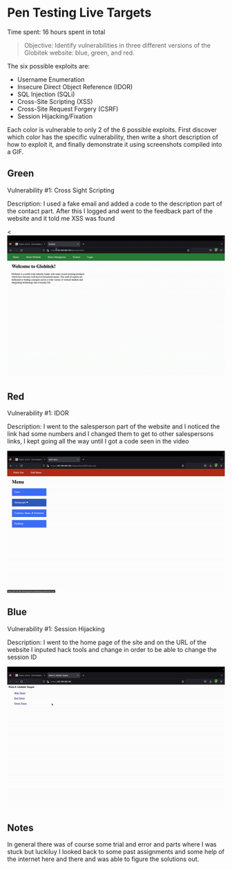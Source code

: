 # Pen Testing Live Targets

Time spent: 16 hours spent in total

> Objective: Identify vulnerabilities in three different versions of the Globitek website: blue, green, and red.

The six possible exploits are:

* Username Enumeration
* Insecure Direct Object Reference (IDOR)
* SQL Injection (SQLi)
* Cross-Site Scripting (XSS)
* Cross-Site Request Forgery (CSRF)
* Session Hijacking/Fixation

Each color is vulnerable to only 2 of the 6 possible exploits. First discover which color has the specific vulnerability, then write a short description of how to exploit it, and finally demonstrate it using screenshots compiled into a GIF.

## Green

Vulnerability #1: Cross Sight Scripting

Description: I used a fake email and added a code to the description part of the contact part. After this I logged and went to the feedback part of the website and it told me XSS was found

<![Green](File/a.gif)



## Red

Vulnerability #1: IDOR

Description: I went to the salesperson part of the website and I noticed the link had some numbers and I changed them to get to other salespersons links, I kept going all the way until I got a code seen in the video


![Red](File/b.gif)


## Blue

Vulnerability #1: Session Hijacking

Description: I went to the home page of the site and on the URL of the website I inputed hack tools and change in order to be able to change the session ID

![Blue)](File/c.gif)


## Notes

In general there was of course some trial and error and parts where I was stuck but luckiluy I looked back to some past assignments and some help of the internet here and there and was able to figure the solutions out.
